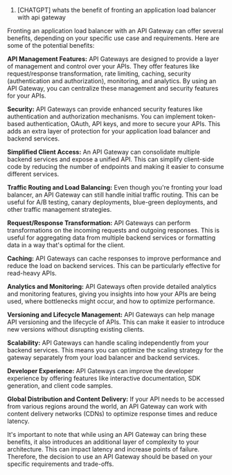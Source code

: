1. [CHATGPT] whats the benefit of fronting an application load balancer with api gateway

Fronting an application load balancer with an API Gateway can offer several benefits, depending on your specific use case and requirements. Here are some of the potential benefits:

**API Management Features:** API Gateways are designed to provide a layer of management and control over your APIs. They offer features like request/response transformation, rate limiting, caching, security (authentication and authorization), monitoring, and analytics. By using an API Gateway, you can centralize these management and security features for your APIs.

**Security:** API Gateways can provide enhanced security features like authentication and authorization mechanisms. You can implement token-based authentication, OAuth, API keys, and more to secure your APIs. This adds an extra layer of protection for your application load balancer and backend services.

**Simplified Client Access:** An API Gateway can consolidate multiple backend services and expose a unified API. This can simplify client-side code by reducing the number of endpoints and making it easier to consume different services.

**Traffic Routing and Load Balancing:** Even though you're fronting your load balancer, an API Gateway can still handle initial traffic routing. This can be useful for A/B testing, canary deployments, blue-green deployments, and other traffic management strategies.

**Request/Response Transformation:** API Gateways can perform transformations on the incoming requests and outgoing responses. This is useful for aggregating data from multiple backend services or formatting data in a way that's optimal for the client.

**Caching:** API Gateways can cache responses to improve performance and reduce the load on backend services. This can be particularly effective for read-heavy APIs.

**Analytics and Monitoring:** API Gateways often provide detailed analytics and monitoring features, giving you insights into how your APIs are being used, where bottlenecks might occur, and how to optimize performance.

**Versioning and Lifecycle Management:** API Gateways can help manage API versioning and the lifecycle of APIs. This can make it easier to introduce new versions without disrupting existing clients.

**Scalability:** API Gateways can handle scaling independently from your backend services. This means you can optimize the scaling strategy for the gateway separately from your load balancer and backend services.

**Developer Experience:** API Gateways can improve the developer experience by offering features like interactive documentation, SDK generation, and client code samples.

**Global Distribution and Content Delivery:** If your API needs to be accessed from various regions around the world, an API Gateway can work with content delivery networks (CDNs) to optimize response times and reduce latency.

It's important to note that while using an API Gateway can bring these benefits, it also introduces an additional layer of complexity to your architecture. This can impact latency and increase points of failure. Therefore, the decision to use an API Gateway should be based on your specific requirements and trade-offs.